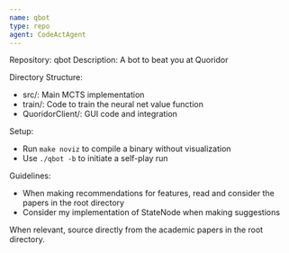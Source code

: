 ```yaml
---
name: qbot
type: repo
agent: CodeActAgent
---
```


Repository: qbot
Description: A bot to beat you at Quoridor

Directory Structure:
- src/: Main MCTS implementation
- train/: Code to train the neural net value function
- QuoridorClient/: GUI code and integration

Setup:
- Run `make noviz` to compile a binary without visualization
- Use `./qbot -b` to initiate a self-play run

Guidelines:
- When making recommendations for features, read and consider the papers in the root directory
- Consider my implementation of StateNode when making suggestions

When relevant, source directly from the academic papers in the root directory.
